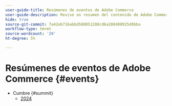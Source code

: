 ```yaml
---
user-guide-title: Resúmenes de eventos de Adobe Commerce
user-guide-description: Revise un resumen del contenido de Adobe Commerce de los eventos de Adobe.
hide: true
source-git-commit: 7a42eb716abbd588051288cd6a288408925d8bba
workflow-type: tm+mt
source-wordcount: '20'
ht-degree: 5%

---
```



# Resúmenes de eventos de Adobe Commerce {#events}

+ Cumbre {#summit}
   + [2024](summit/2024.md)
